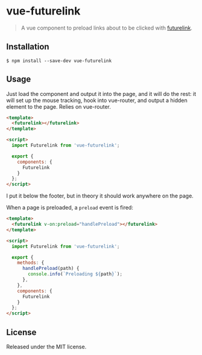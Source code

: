 # vue-futurelink

> A vue component to preload links about to be clicked with [futurelink].

## Installation

```
$ npm install --save-dev vue-futurelink
```

## Usage

Just load the component and output it into the page, and it will do the rest: it will set up the mouse tracking, hook into vue-router, and output a hidden element to the page. Relies on vue-router.

```html
<template>
  <futurelink></futurelink>
</template>

<script>
  import Futurelink from 'vue-futurelink';

  export {
    components: {
      Futurelink
    }
  };
</script>
```

I put it below the footer, but in theory it should work anywhere on the page.

When a page is preloaded, a `preload` event is fired:

```html
<template>
  <futurelink v-on:preload="handlePreload"></futurelink>
</template>

<script>
  import Futurelink from 'vue-futurelink';

  export {
    methods: {
      handlePreload(path) {
        console.info(`Preloading ${path}`);
      },
    },
    components: {
      Futurelink
    }
  };
</script>
```

## License

Released under the MIT license.

[futurelink]: https://github.com/SamKnows/futurelink

